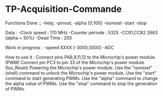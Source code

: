 # TP-Acquisition-Commande

Functions Done :;
  -help;
  -pinout;
  -alpha [0;100]
  -isoreset
  -start
  -stop

Data :
  -Clock speed : 170 MHz
  -Counter période : 5325
  -CCR1,CCR2 2663 (alpha = 50%)
  -Dead Time : 205

Work in progress :
  -speed XXXX [-3000;3000]
  -ADC

How to use it :
  Connect pins PA8,9,11,12 to the Microchip's power module. (PWM)
  Connect pin PC3 to pin 33 of the Microchip's power module. (Iso_Reset)
  Powering the Microchip's power module.
  Use the "isoreset" (shell) command to unlock the Microchip's power module.
  Use the "start" command to start generating PWMs.
  Use the "alpha" command to change the alpha value of PWMs.
  Use the "stop" command to stop the generation of PWMs.
